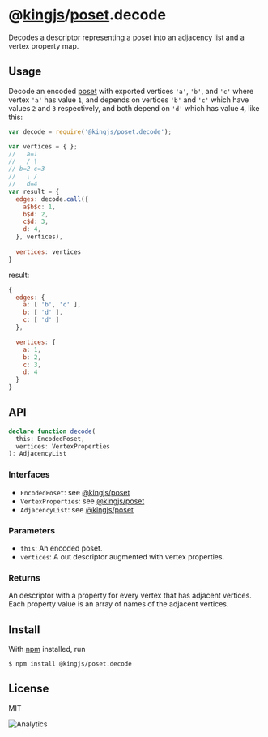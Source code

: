# @[kingjs](https://www.npmjs.com/package/kingjs)/[poset][poset].decode
Decodes a descriptor representing a poset into an adjacency list and a vertex property map.

## Usage
Decode an encoded [poset](https://en.wikipedia.org/wiki/Partially_ordered_set) with exported vertices `'a'`, `'b'`, and `'c'` where vertex `'a'` has value `1`, and depends on vertices `'b'` and `'c'` which have values `2` and `3` respectively, and both depend on `'d'` which has value `4`, like this:
```js
var decode = require('@kingjs/poset.decode');

var vertices = { };
//   a=1
//   / \
// b=2 c=3
//   \ /
//   d=4
var result = {
  edges: decode.call({
    a$b$c: 1,
    b$d: 2,
    c$d: 3,
    d: 4,
  }, vertices),
  
  vertices: vertices
}
```
result:
```js
{
  edges: {
    a: [ 'b', 'c' ],
    b: [ 'd' ],
    c: [ 'd' ]
  },

  vertices: {
    a: 1,
    b: 2,
    c: 3,
    d: 4
  }
}
```
## API
```ts
declare function decode(
  this: EncodedPoset,
  vertices: VertexProperties
): AdjacencyList
```
### Interfaces
- `EncodedPoset`: see [@kingjs/poset][poset]
- `VertexProperties`: see [@kingjs/poset][poset]
- `AdjacencyList`: see [@kingjs/poset][poset]
### Parameters
- `this`: An encoded poset.
- `vertices`: A out descriptor augmented with vertex properties.
### Returns
An descriptor with a property for every vertex that has adjacent vertices. Each property value is an array of names of the adjacent vertices. 
## Install
With [npm](https://npmjs.org/) installed, run
```
$ npm install @kingjs/poset.decode
```
## License
MIT

![Analytics](https://analytics.kingjs.net/poset/decode)

  [poset]: https://www.npmjs.com/package/@kingjs/poset